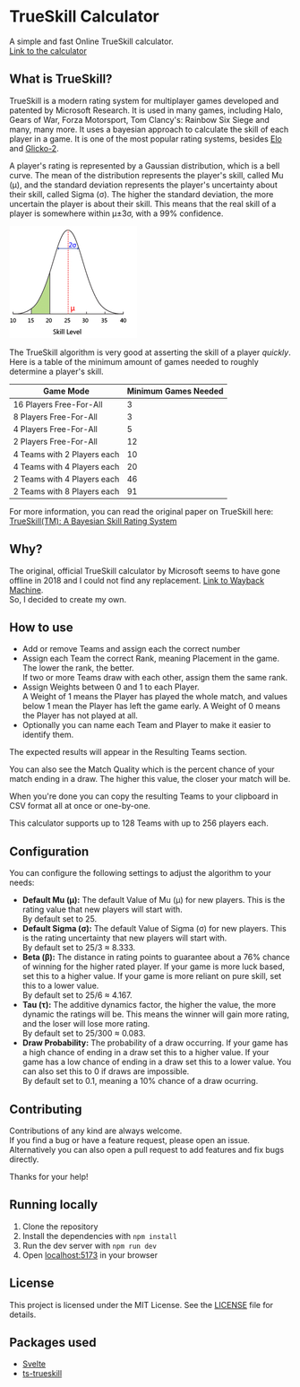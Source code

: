 # TrueSkill Calculator

A simple and fast Online TrueSkill calculator.  
[Link to the calculator](https://trueskill-calc.vercel.app/)

## What is TrueSkill?

TrueSkill is a modern rating system for multiplayer games developed and patented by Microsoft Research.
It is used in many games, including Halo, Gears of War, Forza Motorsport, Tom Clancy's: Rainbow Six
Siege and many, many more. It uses a bayesian approach to calculate the skill of each player in a
game. It is one of the most popular rating systems, besides [Elo](https://en.wikipedia.org/wiki/Elo_rating_system) and [Glicko-2](https://en.wikipedia.org/wiki/Glicko_rating_system).

A player's rating is represented by a Gaussian distribution, which is a bell curve. The mean of the
distribution represents the player's skill, called Mu (µ), and the standard deviation represents
the player's uncertainty about their skill, called Sigma (σ). The higher the standard deviation,
the more uncertain the player is about their skill. This means that the real skill of a player is
somewhere within μ±3σ, with a 99% confidence.

![](./src/assets/trueskill-skilldia.jpg)

The TrueSkill algorithm is very good at asserting the skill of a player <i>quickly</i>. Here is
a table of the minimum amount of games needed to roughly determine a player's skill.

| Game Mode                   | Minimum Games Needed |
| --------------------------- | -------------------- |
| 16 Players Free-For-All     | 3                    |
| 8 Players Free-For-All      | 3                    |
| 4 Players Free-For-All      | 5                    |
| 2 Players Free-For-All      | 12                   |
| 4 Teams with 2 Players each | 10                   |
| 4 Teams with 4 Players each | 20                   |
| 2 Teams with 4 Players each | 46                   |
| 2 Teams with 8 Players each | 91                   |

For more information, you can read the original paper on TrueSkill here:  
[TrueSkill(TM): A Bayesian Skill Rating System](https://www.microsoft.com/en-us/research/wp-content/uploads/2007/01/NIPS2006_0688.pdf)

## Why?

The original, official TrueSkill calculator by Microsoft seems to have gone offline in 2018 and I could not find any replacement. [Link to Wayback Machine](https://web.archive.org/web/20230000000000*/http://boson.research.microsoft.com:80/trueskill/rankcalculator.aspx).  
So, I decided to create my own.

## How to use

-   Add or remove Teams and assign each the correct number
-   Assign each Team the correct Rank, meaning Placement in the game. The lower the rank, the better.  
    If two or more Teams draw with each other, assign them the same rank.
-   Assign Weights between 0 and 1 to each Player.  
     A Weight of 1 means the Player has played the whole match, and values below 1 mean the Player has left the game early. A Weight of 0 means the Player has not played at all.
-   Optionally you can name each Team and Player to make it easier to identify them.

The expected results will appear in the Resulting Teams section.

You can also see the Match Quality which is the percent chance of your match ending in a
draw. The higher this value, the closer your match will be.

When you're done you can copy the resulting Teams to your clipboard in CSV format all at once or
one-by-one.

This calculator supports up to 128 Teams with up to 256 players each.

## Configuration

You can configure the following settings to adjust the algorithm to your needs:

-   **Default Mu (μ):** The default Value of Mu (μ) for new players. This is the rating value that new players will start with.  
     By default set to 25.
-   **Default Sigma (σ):** The default Value of Sigma (σ) for new players. This is the rating uncertainty that new players will start with.  
    By default set to 25/3 ≈ 8.333.
-   **Beta (β):** The distance in rating points to guarantee about a 76% chance of winning for the higher rated player. If your game is more luck based, set this to a higher value. If your game is more reliant on pure skill, set this to a lower value.  
     By default set to 25/6 ≈ 4.167.
-   **Tau (τ):** The additive dynamics factor, the higher the value, the more dynamic the ratings will be. This means the winner will gain more rating, and the loser will lose more rating.  
    By default set to 25/300 ≈ 0.083.
-   **Draw Probability:** The probability of a draw occurring. If your game has a high chance of ending in a draw set this to a higher value. If your game has a low chance of ending in a draw set this to a lower value. You can also set this to 0 if draws are impossible.  
    By default set to 0.1, meaning a 10% chance of a draw ocurring.

## Contributing

Contributions of any kind are always welcome.  
If you find a bug or have a feature request, please open an issue.  
Alternatively you can also open a pull request to add features and fix bugs directly.

Thanks for your help!

## Running locally

1. Clone the repository
2. Install the dependencies with `npm install`
3. Run the dev server with `npm run dev`
4. Open [localhost:5173](http://localhost:5173) in your browser

## License

This project is licensed under the MIT License. See the [LICENSE](LICENSE) file for details.

## Packages used

-   [Svelte](https://svelte.dev/)
-   [ts-trueskill](https://www.npmjs.com/package/ts-trueskill)
